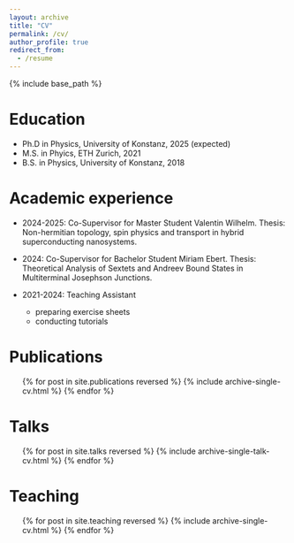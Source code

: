 ```yaml
---
layout: archive
title: "CV"
permalink: /cv/
author_profile: true
redirect_from:
  - /resume
---
```


{% include base_path %}

Education
======
* Ph.D in Physics, University of Konstanz, 2025 (expected)
* M.S. in Phyics, ETH Zurich, 2021
* B.S. in Physics, University of Konstanz, 2018

Academic experience
======
* 2024-2025: Co-Supervisor for Master Student Valentin Wilhelm. Thesis: Non-hermitian topology, spin physics and transport in hybrid superconducting nanosystems.
  
* 2024: Co-Supervisor for Bachelor Student Miriam Ebert. Thesis: Theoretical Analysis of Sextets and Andreev Bound States in Multiterminal Josephson Junctions.

* 2021-2024: Teaching Assistant
  * preparing exercise sheets
  * conducting tutorials

Publications
======
  <ul>{% for post in site.publications reversed %}
    {% include archive-single-cv.html %}
  {% endfor %}</ul>
  
Talks
======
  <ul>{% for post in site.talks reversed %}
    {% include archive-single-talk-cv.html  %}
  {% endfor %}</ul>
  
Teaching
======
  <ul>{% for post in site.teaching reversed %}
    {% include archive-single-cv.html %}
  {% endfor %}</ul>
  
